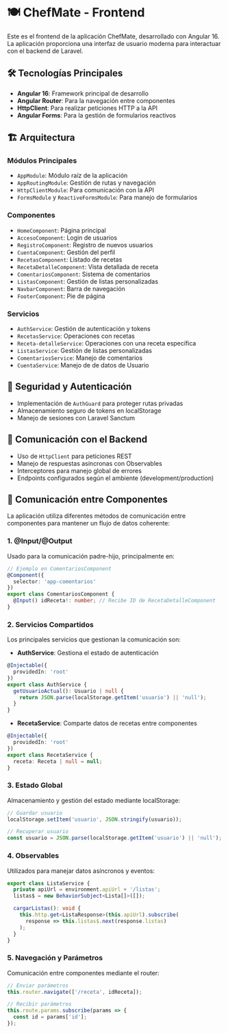 # 🍽️ ChefMate - Frontend 

Este es el frontend de la aplicación ChefMate, desarrollado con Angular 16. La aplicación proporciona una interfaz de usuario moderna para interactuar con el backend de Laravel.

## 🛠️ Tecnologías Principales

- **Angular 16**: Framework principal de desarrollo
- **Angular Router**: Para la navegación entre componentes
- **HttpClient**: Para realizar peticiones HTTP a la API
- **Angular Forms**: Para la gestión de formularios reactivos

## 🏗️ Arquitectura

### Módulos Principales
- `AppModule`: Módulo raíz de la aplicación
- `AppRoutingModule`: Gestión de rutas y navegación
- `HttpClientModule`: Para comunicación con la API
- `FormsModule` y `ReactiveFormsModule`: Para manejo de formularios

### Componentes
- `HomeComponent`: Página principal
- `AccesoComponent`: Login de usuarios
- `RegistroComponent`: Registro de nuevos usuarios
- `CuentaComponent`: Gestión del perfil
- `RecetasComponent`: Listado de recetas
- `RecetaDetalleComponent`: Vista detallada de receta
- `ComentariosComponent`: Sistema de comentarios
- `ListasComponent`: Gestión de listas personalizadas
- `NavbarComponent`: Barra de navegación
- `FooterComponent`: Pie de página

### Servicios
- `AuthService`: Gestión de autenticación y tokens
- `RecetasService`: Operaciones con recetas
- `Receta-detalleService`: Operaciones con una receta específica
- `ListasService`: Gestión de listas personalizadas
- `ComentariosService`: Manejo de comentarios
- `CuentaService`: Manejo de de datos de Usuario

## 🔐 Seguridad y Autenticación

- Implementación de `AuthGuard` para proteger rutas privadas
- Almacenamiento seguro de tokens en localStorage
- Manejo de sesiones con Laravel Sanctum

## 📡 Comunicación con el Backend

- Uso de `HttpClient` para peticiones REST
- Manejo de respuestas asíncronas con Observables
- Interceptores para manejo global de errores
- Endpoints configurados según el ambiente (development/production)


## 📡 Comunicación entre Componentes

La aplicación utiliza diferentes métodos de comunicación entre componentes para mantener un flujo de datos coherente:

### 1. @Input/@Output
Usado para la comunicación padre-hijo, principalmente en:

```typescript
// Ejemplo en ComentariosComponent
@Component({
  selector: 'app-comentarios'
})
export class ComentariosComponent {
  @Input() idReceta!: number; // Recibe ID de RecetaDetalleComponent
}
```

### 2. Servicios Compartidos
Los principales servicios que gestionan la comunicación son:

- **AuthService**: Gestiona el estado de autenticación
```typescript
@Injectable({
  providedIn: 'root'
})
export class AuthService {
  getUsuarioActual(): Usuario | null {
    return JSON.parse(localStorage.getItem('usuario') || 'null');
  }
}
```

- **RecetaService**: Comparte datos de recetas entre componentes
```typescript
@Injectable({
  providedIn: 'root'
})
export class RecetaService {
  receta: Receta | null = null;
}
```

### 3. Estado Global
Almacenamiento y gestión del estado mediante localStorage:

```typescript
// Guardar usuario
localStorage.setItem('usuario', JSON.stringify(usuario));

// Recuperar usuario
const usuario = JSON.parse(localStorage.getItem('usuario') || 'null');
```

### 4. Observables
Utilizados para manejar datos asíncronos y eventos:

```typescript
export class ListaService {
  private apiUrl = environment.apiUrl + '/listas';
  listas$ = new BehaviorSubject<Lista[]>([]);

  cargarListas(): void {
    this.http.get<ListaResponse>(this.apiUrl).subscribe(
      response => this.listas$.next(response.listas)
    );
  }
}
```

### 5. Navegación y Parámetros
Comunicación entre componentes mediante el router:

```typescript
// Enviar parámetros
this.router.navigate(['/receta', idReceta]);

// Recibir parámetros
this.route.params.subscribe(params => {
  const id = params['id'];
});
```